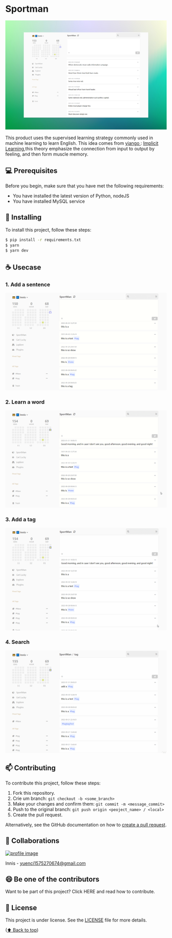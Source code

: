 <a name="readme-top"></a>

# Sportman

![1675164931813](image/README/1675164931813.png)

This product uses the supervised learning strategy commonly used in machine learning to learn English. This idea comes from [yjango ](https://www.zhihu.com/people/yjango's): [Implicit Learning](https://zhuanlan.zhihu.com/p/52208883),this theory emphasize the connection from input to output by feeling, and then form muscle memory.

## 💻 Prerequisites

Before you begin, make sure that you have met the following requirements:

* You have installed the latest version of Python, nodeJS
* You have installed MySQL service

## 🚀 Installing

To install this project, follow these steps:

```bash
$ pip install -r requirements.txt
$ yarn
$ yarn dev
```

## ☕ Usecase

### 1. Add a sentence

![1675165946532](image/README/1675165946532.gif)

### 2. Learn a word

![1675166437088](image/README/1675166437088.gif)

### 3. Add a tag

![1675166675694](image/README/1675166675694.gif)

### 4. Search

![1675166753226](image/README/1675166753226.gif)

## 📫 Contributing

To contribute this project, follow these steps:

1. Fork this repository.
2. Crie um branch: `git checkout -b <some_branch>`
3. Make your changes and confirm them: `git commit -m <message_commit>`
4. Push to the original branch: `git push origin <peoject_name> / <local>`
5. Create the pull request.

Alternatively, see the GitHub documentation on how to [create a pull request](https://help.github.com/en/github/collaborating-with-issues-and-pull-requests/creating-a-pull-request).

## 🤝 Collaborations

<a href="https://github.com/yuenci" target="_blank" >
  <img src="https://github.com/yuenci/Laptop-Repair-Services-Management-System/blob/master/image/avatar-innis.png" alt="profile image" width="60px">
</a>

Innis - yuenci1575270674@gmail.com

## 😄 Be one of the contributors

Want to be part of this project? Click HERE and read how to contribute.

## 📝 License

This project is under license. See the [LICENSE](./LICENSE) file for more details.

<p >(<a href="#readme-top">⬆ Back to top</a>)</p>
